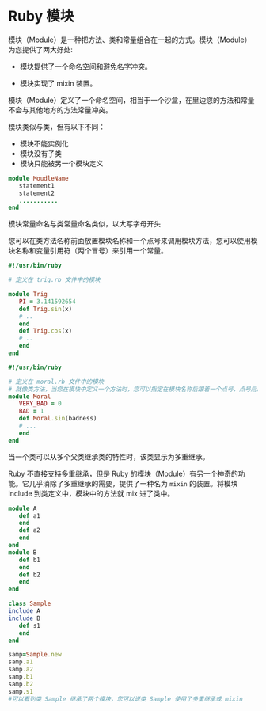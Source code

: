 # Ruby 模块

模块（Module）是一种把方法、类和常量组合在一起的方式。模块（Module）为您提供了两大好处:

- 模块提供了一个命名空间和避免名字冲突。

- 模块实现了 mixin 装置。

模块（Module）定义了一个命名空间，相当于一个沙盒，在里边您的方法和常量不会与其他地方的方法常量冲突。

模块类似与类，但有以下不同：

- 模块不能实例化
- 模块没有子类
- 模块只能被另一个模块定义

```ruby
module MoudleName
   statement1
   statement2
   ...........
end
```

模块常量命名与类常量命名类似，以大写字母开头

您可以在类方法名称前面放置模块名称和一个点号来调用模块方法，您可以使用模块名称和变量引用符（两个冒号）来引用一个常量。

```ruby
#!/usr/bin/ruby

# 定义在 trig.rb 文件中的模块

module Trig
   PI = 3.141592654
   def Trig.sin(x)
   # ..
   end
   def Trig.cos(x)
   # ..
   end
end
```

```ruby
#!/usr/bin/ruby

# 定义在 moral.rb 文件中的模块
# 就像类方法，当您在模块中定义一个方法时，您可以指定在模块名称后跟着一个点号，点号后跟着方法名
module Moral
   VERY_BAD = 0
   BAD = 1
   def Moral.sin(badness)
   # ...
   end
end
```

当一个类可以从多个父类继承类的特性时，该类显示为多重继承。

Ruby 不直接支持多重继承，但是 Ruby 的模块（Module）有另一个神奇的功能。它几乎消除了多重继承的需要，提供了一种名为 `mixin` 的装置。将模块 include 到类定义中，模块中的方法就 mix 进了类中。

```ruby
module A
   def a1
   end
   def a2
   end
end
module B
   def b1
   end
   def b2
   end
end

class Sample
include A
include B
   def s1
   end
end

samp=Sample.new
samp.a1
samp.a2
samp.b1
samp.b2
samp.s1
#可以看到类 Sample 继承了两个模块，您可以说类 Sample 使用了多重继承或 mixin
```
